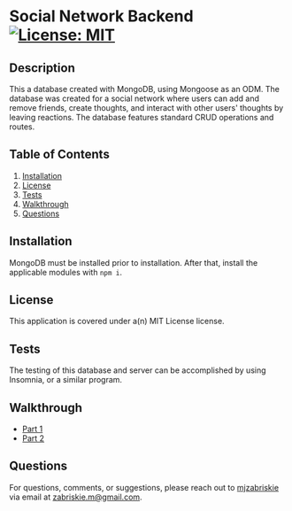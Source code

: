 # <div style="display: flex; flex-wrap: wrap; justify-content: space-between"><div>Social Network Backend</div><div>[![License: MIT](https://img.shields.io/badge/License-MIT-yellow.svg)](https://opensource.org/licenses/MIT)</div></div>

## Description

This a database created with MongoDB, using Mongoose as an ODM. The database was created for a social network where users can add and remove friends, create thoughts, and interact with other users' thoughts by leaving reactions. The database features standard CRUD operations and routes.

## Table of Contents

1. [Installation](#installation)
2. [License](#license)
3. [Tests](#tests)
4. [Walkthrough](#walkthrough)
5. [Questions](#questions)

## Installation

MongoDB must be installed prior to installation. After that, install the applicable modules with `npm i`.

## License

This application is covered under a(n) MIT License license.

## Tests

The testing of this database and server can be accomplished by using Insomnia, or a similar program.

## Walkthrough

- [Part 1](https://drive.google.com/file/d/1HAWF3xTdvu7O9705YUXsbQ8wlJUxorSj/view)
- [Part 2](https://drive.google.com/file/d/16PP_c_nMB9UYOETfe8ROyuY7Q5iXZg_o/view)

## Questions

For questions, comments, or suggestions, please reach out to [mjzabriskie](https://github.com/mjzabriskie) via email at <a href="mailto:zabriskie.m@gmail.com">zabriskie.m@gmail.com</a>.
